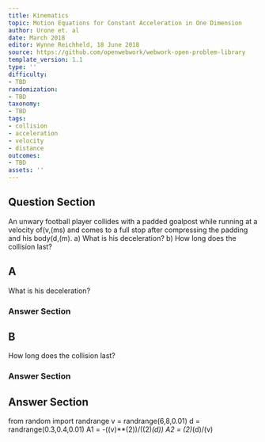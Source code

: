 ```yaml
---
title: Kinematics
topic: Motion Equations for Constant Acceleration in One Dimension
author: Urone et. al
date: March 2018
editor: Wynne Reichheld, 18 June 2018
source: https://github.com/openwebwork/webwork-open-problem-library
template_version: 1.1
type: ''
difficulty:
- TBD
randomization:
- TBD
taxonomy:
- TBD
tags:
- collision
- acceleration
- velocity
- distance
outcomes:
- TBD
assets: ''
---
```


## Question Section 

An unwary football player collides with a padded goalpost while running at a velocity of(v,(ms) and comes to a full stop after compressing the padding and his body(d,(m).
a) What is his deceleration?
b) How long does the collision last?

## A
What is his deceleration?
### Answer Section
## B
How long does the collision last?
### Answer Section


## Answer Section

from random import randrange
v = randrange(6,8,0.01)
d = randrange(0.3,0.4,0.01)
A1 = -((v)**(2))/((2)*(d))
A2 = (2)*(d)/(v)